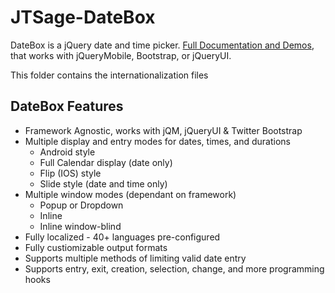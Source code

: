 JTSage-DateBox
=================

DateBox is a jQuery date and time picker. [Full Documentation and Demos](http://dev.jtsage.com/DateBox/), that works
with jQueryMobile, Bootstrap, or jQueryUI.

This folder contains the internationalization files

DateBox Features
----------------

 - Framework Agnostic, works with jQM, jQueryUI & Twitter Bootstrap
 - Multiple display and entry modes for dates, times, and durations
   - Android style
   - Full Calendar display (date only)
   - Flip (IOS) style
   - Slide style (date and time only)
 - Multiple window modes (dependant on framework)
   - Popup or Dropdown
   - Inline
   - Inline window-blind
 - Fully localized - 40+ languages pre-configured
 - Fully custiomizable output formats
 - Supports multiple methods of limiting valid date entry
 - Supports entry, exit, creation, selection, change, and more programming hooks
